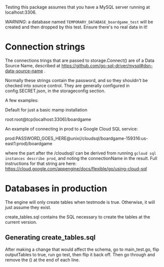 Testing this package assumes that you have a MySQL server running at localhost:3306.

*WARNING*: a database named `TEMPORARY_DATABASE_boardgame_test` will be created and then dropped by this test. Ensure there's no real data in it!

# Connection strings

The connections trings that are passed to storage.Connect() are of a Data Source Name, described at https://github.com/go-sql-driver/mysql#dsn-data-source-name . 

Normally these strings contain the password, and so they shouldn't be checked
into source control. They are generally configured in config.SECRET.json, in the storageconfig section.

A few examples:

Default for just a basic mamp installation

root:root@tcp(localhost:3306)/boardgame

An example of connecting in prod to a Google Cloud SQL service:

prod:PASSWORD_GOES_HERE@unix(/cloudsql/boardgame-159316:us-east1:prod)/boardgame

where the part after the /cloudsql/ can be derived from running `gcloud sql
instances describe prod`, and noting the connectionName in the result.  Full instructions for that string are here: https://cloud.google.com/appengine/docs/flexible/go/using-cloud-sql


# Databases in production

The engine will only create tables when testmode is true. Otherwise, it will
just assume they exist.

create_tables.sql contains the SQL necessary to create the tables at the
current version.

## Generating create_tables.sql

After making a change that would affect the schema, go to main_test.go, flip
outputTables to true, run go test, then flip it back off. Then go through and
remove the (<time>) at the end of each line.
